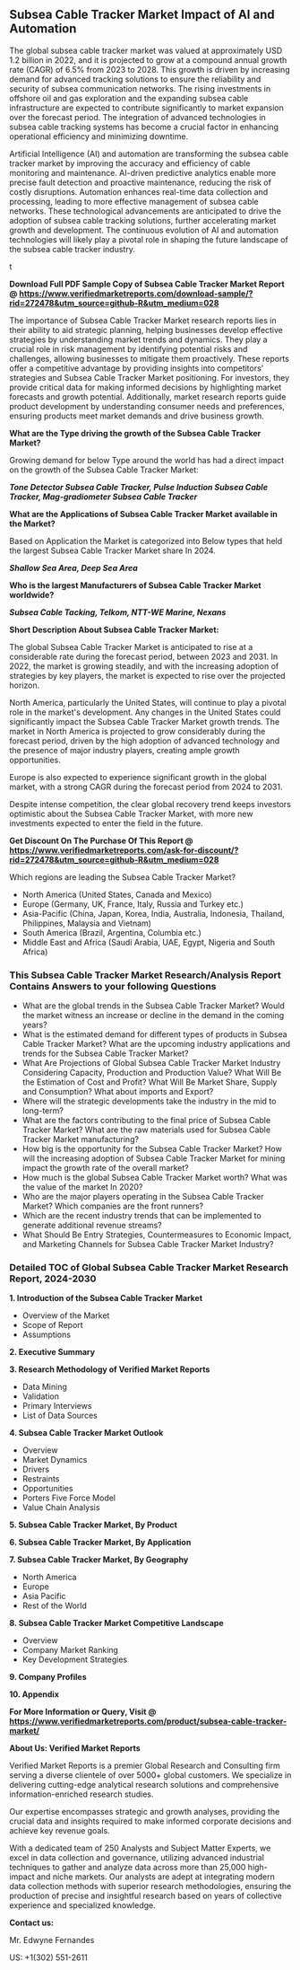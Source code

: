 <h2>Subsea Cable Tracker Market Impact of AI and Automation</h2><p>The global subsea cable tracker market was valued at approximately USD 1.2 billion in 2022, and it is projected to grow at a compound annual growth rate (CAGR) of 6.5% from 2023 to 2028. This growth is driven by increasing demand for advanced tracking solutions to ensure the reliability and security of subsea communication networks. The rising investments in offshore oil and gas exploration and the expanding subsea cable infrastructure are expected to contribute significantly to market expansion over the forecast period. The integration of advanced technologies in subsea cable tracking systems has become a crucial factor in enhancing operational efficiency and minimizing downtime.</p><p>Artificial Intelligence (AI) and automation are transforming the subsea cable tracker market by improving the accuracy and efficiency of cable monitoring and maintenance. AI-driven predictive analytics enable more precise fault detection and proactive maintenance, reducing the risk of costly disruptions. Automation enhances real-time data collection and processing, leading to more effective management of subsea cable networks. These technological advancements are anticipated to drive the adoption of subsea cable tracking solutions, further accelerating market growth and development. The continuous evolution of AI and automation technologies will likely play a pivotal role in shaping the future landscape of the subsea cable tracker industry.</p>t</p><p id="" class=""><strong>Download Full PDF Sample Copy of Subsea Cable Tracker Market Report @ <a href="https://www.verifiedmarketreports.com/download-sample/?rid=272478&utm_source=github-R&utm_medium=028" target="_blank">https://www.verifiedmarketreports.com/download-sample/?rid=272478&utm_source=github-R&utm_medium=028</a></strong></p><p>The importance of&nbsp;Subsea Cable Tracker Market research reports lies in their ability to aid strategic planning, helping businesses develop effective strategies by understanding market trends and dynamics. They play a crucial role in risk management by identifying potential risks and challenges, allowing businesses to mitigate them proactively. These reports offer a competitive advantage by providing insights into competitors' strategies and Subsea Cable Tracker Market positioning. For investors, they provide critical data for making informed decisions by highlighting market forecasts and growth potential. Additionally, market research reports guide product development by understanding consumer needs and preferences, ensuring products meet market demands and drive business growth.</p><p><strong>What are the&nbsp;Type driving the growth of the Subsea Cable Tracker Market?</strong></p><p id="" class="">Growing demand for below Type around the world has had a direct impact on the growth of the Subsea Cable Tracker Market:</p><em><strong>Tone Detector Subsea Cable Tracker, Pulse Induction Subsea Cable Tracker, Mag-gradiometer Subsea Cable Tracker</strong></em></p><strong>What are the&nbsp;Applications&nbsp;of Subsea Cable Tracker Market available in the Market?</strong></p><p id="" class="">Based on Application the Market is categorized into Below types that held the largest Subsea Cable Tracker Market share In 2024.</p><em><strong>Shallow Sea Area, Deep Sea Area</strong></em></p><strong>Who is the largest Manufacturers of Subsea Cable Tracker Market worldwide?</strong></p><p><em><strong>Subsea Cable Tacking, Telkom, NTT-WE Marine, Nexans</strong></em></p><p id="" class=""><strong>Short Description About Subsea Cable Tracker Market:</strong></p><p>The global Subsea Cable Tracker Market is anticipated to rise at a considerable rate during the forecast period, between 2023 and 2031. In 2022, the market is growing steadily, and with the increasing adoption of strategies by key players, the market is expected to rise over the projected horizon.</p><p>North America, particularly the United States, will continue to play a pivotal role in the market's development. Any changes in the United States could significantly impact the Subsea Cable Tracker Market growth trends. The market in North America is projected to grow considerably during the forecast period, driven by the high adoption of advanced technology and the presence of major industry players, creating ample growth opportunities.</p><p>Europe is also expected to experience significant growth in the global market, with a strong CAGR during the forecast period from 2024 to 2031.</p><p>Despite intense competition, the clear global recovery trend keeps investors optimistic about the Subsea Cable Tracker Market, with more new investments expected to enter the field in the future.</p><p id="" class=""><strong>Get Discount On The Purchase Of This Report @ <a href="https://www.verifiedmarketreports.com/ask-for-discount/?rid=272478&utm_source=github-R&utm_medium=028" target="_blank">https://www.verifiedmarketreports.com/ask-for-discount/?rid=272478&utm_source=github-R&utm_medium=028</a></strong></p>Which regions are leading the Subsea Cable Tracker Market?</p><ul><li>North America (United States, Canada and Mexico)</li><li>Europe (Germany, UK, France, Italy, Russia and Turkey etc.)</li><li>Asia-Pacific (China, Japan, Korea, India, Australia, Indonesia, Thailand, Philippines, Malaysia and Vietnam)</li><li>South America (Brazil, Argentina, Columbia etc.)</li><li>Middle East and Africa (Saudi Arabia, UAE, Egypt, Nigeria and South Africa)</li></ul><h3 id="" class="">This Subsea Cable Tracker Market Research/Analysis Report Contains Answers to your following Questions</h3><ul><li>What are the global trends in the Subsea Cable Tracker Market? Would the market witness an increase or decline in the demand in the coming years?</li><li>What is the estimated demand for different types of products in Subsea Cable Tracker Market? What are the upcoming industry applications and trends for the Subsea Cable Tracker Market?</li><li>What Are Projections of Global Subsea Cable Tracker Market Industry Considering Capacity, Production and Production Value? What Will Be the Estimation of Cost and Profit? What Will Be Market Share, Supply and Consumption? What about imports and Export?</li><li>Where will the strategic developments take the industry in the mid to long-term?</li><li>What are the factors contributing to the final price of Subsea Cable Tracker Market? What are the raw materials used for Subsea Cable Tracker Market manufacturing?</li><li>How big is the opportunity for the Subsea Cable Tracker Market? How will the increasing adoption of Subsea Cable Tracker Market for mining impact the growth rate of the overall market?</li><li>How much is the global Subsea Cable Tracker Market worth? What was the value of the market In 2020?</li><li>Who are the major players operating in the Subsea Cable Tracker Market? Which companies are the front runners?</li><li>Which are the recent industry trends that can be implemented to generate additional revenue streams?</li><li>What Should Be Entry Strategies, Countermeasures to Economic Impact, and Marketing Channels for Subsea Cable Tracker Market Industry?</li></ul><h3 id="" class="">Detailed TOC of Global Subsea Cable Tracker Market Research Report, 2024-2030</h3><p id="" class=""><strong>1. Introduction of the Subsea Cable Tracker Market</strong></p><ul><li>Overview of the Market</li><li>Scope of Report</li><li>Assumptions</li></ul><p id="" class=""><strong>2. Executive Summary</strong></p><p id="" class=""><strong>3. Research Methodology of Verified Market Reports</strong></p><ul><li>Data Mining</li><li>Validation</li><li>Primary Interviews</li><li>List of Data Sources</li></ul><p id="" class=""><strong>4. Subsea Cable Tracker Market Outlook</strong></p><ul><li>Overview</li><li>Market Dynamics</li><li>Drivers</li><li>Restraints</li><li>Opportunities</li><li>Porters Five Force Model</li><li>Value Chain Analysis</li></ul><p id="" class=""><strong>5. Subsea Cable Tracker Market, By Product</strong></p><p id="" class=""><strong>6. Subsea Cable Tracker Market, By Application</strong></p><p id="" class=""><strong>7. Subsea Cable Tracker Market, By Geography</strong></p><ul><li>North America</li><li>Europe</li><li>Asia Pacific</li><li>Rest of the World</li></ul><p id="" class=""><strong>8. Subsea Cable Tracker Market Competitive Landscape</strong></p><ul><li>Overview</li><li>Company Market Ranking</li><li>Key Development Strategies</li></ul><p id="" class=""><strong>9. Company Profiles</strong></p><p id="" class=""><strong>10. Appendix</strong></p><p id="" class=""><strong>For More Information or Query, Visit @ <a href="https://www.verifiedmarketreports.com/product/subsea-cable-tracker-market/" target="_blank">https://www.verifiedmarketreports.com/product/subsea-cable-tracker-market/</a></strong></p><p id="" class=""><strong>About Us: Verified Market Reports</strong></p><p id="" class="">Verified Market Reports is a premier Global Research and Consulting firm serving a diverse clientele of over 5000+ global customers. We specialize in delivering cutting-edge analytical research solutions and comprehensive information-enriched research studies.</p><p id="" class="">Our expertise encompasses strategic and growth analyses, providing the crucial data and insights required to make informed corporate decisions and achieve key revenue goals.</p><p id="" class="">With a dedicated team of 250 Analysts and Subject Matter Experts, we excel in data collection and governance, utilizing advanced industrial techniques to gather and analyze data across more than 25,000 high-impact and niche markets. Our analysts are adept at integrating modern data collection methods with superior research methodologies, ensuring the production of precise and insightful research based on years of collective experience and specialized knowledge.</p><p id="" class=""><strong>Contact us:</strong></p><p id="" class="">Mr. Edwyne Fernandes</p><p id="" class="">US: +1(302) 551-2611</p>